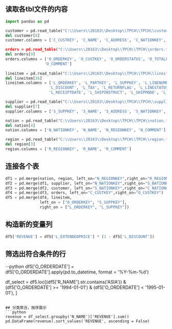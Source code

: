 ## 读取各tbl文件的内容

```python
import pandas as pd

customer = pd.read_table("C:\\Users\\20163\\Desktop\\TPCH\\TPCH\\customer.tbl", sep='|', header=None)
del customer[8]
customer.columns = ['C_CUSTKEY', 'C_NAME', 'C_ADDRESS', 'C_NATIONKEY', 'C_PHONE', 'C_ACCTBAL', 'C_MKTSEGMENT', 'C_COMME

orders = pd.read_table("C:\\Users\\20163\\Desktop\\TPCH\\TPCH\\orders.tbl", sep='|', header=None)
del orders[9]
orders.columns = ['O_ORDERKEY', 'O_CUSTKEY', 'O_ORDERSTATUS', 'O_TOTALPRICE', 'O_ORDERDATE', 'O_ORDERPRIORITY', 'O_CLERK', 'O_SHIPPRIORITY',
                 'O_COMMENT']
                 
lineitem = pd.read_table("C:\\Users\\20163\\Desktop\\TPCH\\TPCH\\lineitem.tbl", sep='|', header=None)
del lineitem[16]
lineitem.columns = ['L_ORDERKEY', 'L_PARTKEY', 'L_SUPPKEY', 'L_LINENUMBER', 'L_QUANTITY', 'L_EXTENDEDPRICE',
                   'L_DISCOUNT', 'L_TAX', 'L_RETURNFLAG', 'L_LINESTATUS', 'L_SHIPDATE', 'L_COMMITDATE',
                   'L_RECEIPTDATE', 'L_SHIPINSTRUCT', 'L_SHIPMODE', 'L_COMMENT']

supplier = pd.read_table("C:\\Users\\20163\\Desktop\\TPCH\\TPCH\\supplier.tbl", sep='|', header=None)
del supplier[7]
supplier.columns = ['S_SUPPKEY', 'S_NAME', 'S_ADDRESS', 'S_NATIONKEY', 'S_PHONE', 'S_ACCTBAL', 'S_COMMENT']

nation = pd.read_table("C:\\Users\\20163\\Desktop\\TPCH\\TPCH\\nation.tbl", sep='|', header=None)
del nation[4]
nation.columns = ['N_NATIONKEY', 'N_NAME', 'N_REGIONKEY', 'N_COMMENT']

region = pd.read_table("C:\\Users\\20163\\Desktop\\TPCH\\TPCH\\region.tbl", sep='|', header=None)
del region[3]
region.columns = ['R_REGIONKEY', 'R_NAME', 'R_COMMENT']
```

## 连接各个表
```python
df1 = pd.merge(nation, region, left_on="N_REGIONKEY",right_on="R_REGIONKEY")
df2 = pd.merge(df1, supplier, left_on="N_NATIONKEY",right_on="S_NATIONKEY")
df3 = pd.merge(df2, customer, left_on="S_NATIONKEY",right_on="C_NATIONKEY")
df4 = pd.merge(df3, orders, left_on="C_CUSTKEY",right_on="O_CUSTKEY")
df5 = pd.merge(df4, lineitem, 
               left_on = ["O_ORDERKEY", "S_SUPPKEY"],
               right_on = ["L_ORDERKEY", "L_SUPPKEY"])
```

## 构造新的变量列
```python
df5['REVENUE'] = df5['L_EXTENDEDPRICE'] * (1 - df5['L_DISCOUNT'])
```

## 筛选出符合条件的行
···python
df5['O_ORDERDATE'] = df5['O_ORDERDATE'].apply(pd.to_datetime, format = '%Y-%m-%d')

df_select = df5.loc[(df5['R_NAME'].str.contains('ASIA')) &
                    (df5['O_ORDERDATE'] >=  '1994-01-01') &
                    (df5['O_ORDERDATE'] < '1995-01-01'), ]
```

## 分类聚合，按序展示
```python
revenue = df_select.groupby('N_NAME')['REVENUE'].sum()
pd.DataFrame(revenue).sort_values('REVENUE', ascending = False)
```

